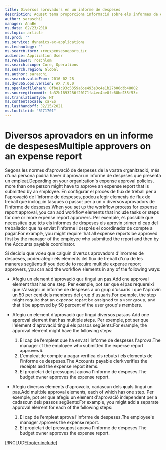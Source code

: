 ```yaml
---
title: Diversos aprovadors en un informe de despeses
description: Aquest tema proporciona informació sobre els informes de despeses que requereixen l'aprovació de diverses persones.
author: saraschi2
manager: AnnBe
ms.date: 02/23/2018
ms.topic: article
ms.prod: ''
ms.service: dynamics-ax-applications
ms.technology: ''
ms.search.form: TrvExpensesReportList
audience: Application User
ms.reviewer: roschlom
ms.search.scope: Core, Operations
ms.search.region: Global
ms.author: saraschi
ms.search.validFrom: 2016-02-28
ms.dyn365.ops.version: AX 7.0.0
ms.openlocfilehash: 0fbe1c93c5359a6be493e3c4e1b27b06dbb48002
ms.sourcegitcommit: fa32b1893286f20271fa4ec4be8fc68bd135f53c
ms.translationtype: HT
ms.contentlocale: ca-ES
ms.lasthandoff: 02/15/2021
ms.locfileid: "5271701"
---
```

# <a name="multiple-approvers-on-an-expense-report"></a><span data-ttu-id="29197-103">Diversos aprovadors en un informe de despeses</span><span class="sxs-lookup"><span data-stu-id="29197-103">Multiple approvers on an expense report</span></span>

<span data-ttu-id="29197-104">Segons les normes d'aprovació de despeses de la vostra organització, més d'una persona podria haver d'aprovar un informe de despeses que presenta un empleat.</span><span class="sxs-lookup"><span data-stu-id="29197-104">Depending on your organization's expense approval policies, more than one person might have to approve an expense report that is submitted by an employee.</span></span> <span data-ttu-id="29197-105">En configurar el procés de flux de treball per a l'aprovació de l'informe de despeses, podeu afegir elements de flux de treball que incloguin tasques o passos per a un o diversos aprovadors de l'informe de despeses.</span><span class="sxs-lookup"><span data-stu-id="29197-105">When you set up the workflow process for expense report approval, you can add workflow elements that include tasks or steps for one or more expense report approvers.</span></span> <span data-ttu-id="29197-106">Per exemple, és possible que necessiteu que tots els informes de despeses els aprovin primer el cap del treballador que ha enviat l'informe i després el coordinador de compte a pagar.</span><span class="sxs-lookup"><span data-stu-id="29197-106">For example, you might require that all expense reports be approved first by the manager of the employee who submitted the report and then by the Accounts payable coordinator.</span></span>

<span data-ttu-id="29197-107">Si decidiu que voleu que calguin diversos aprovadors d'informes de despeses, podeu afegir els elements del flux de treball d'una de les maneres següents:</span><span class="sxs-lookup"><span data-stu-id="29197-107">If you decide to require multiple expense report approvers, you can add the workflow elements in any of the following ways:</span></span>

- <span data-ttu-id="29197-108">Afegiu un element d'aprovació que tingui un pas.</span><span class="sxs-lookup"><span data-stu-id="29197-108">Add one approval element that has one step.</span></span> <span data-ttu-id="29197-109">Per exemple, pot ser que el pas requereixi que s'assigni un informe de despeses a un grup d'usuaris i que l'aprovin un 50 per cent dels membres del grup d'usuaris.</span><span class="sxs-lookup"><span data-stu-id="29197-109">For example, the step might require that an expense report be assigned to a user group, and that it be approved by 50 percent of the user group's members.</span></span>
- <span data-ttu-id="29197-110">Afegiu un element d'aprovació que tingui diversos passos.</span><span class="sxs-lookup"><span data-stu-id="29197-110">Add one approval element that has multiple steps.</span></span> <span data-ttu-id="29197-111">Per exemple, pot ser que l'element d'aprovació tingui els passos següents:</span><span class="sxs-lookup"><span data-stu-id="29197-111">For example, the approval element might have the following steps:</span></span>

    1. <span data-ttu-id="29197-112">El cap de l'empleat que ha enviat l'informe de despeses l'aprova.</span><span class="sxs-lookup"><span data-stu-id="29197-112">The manager of the employee who submitted the expense report approves it.</span></span>
    2. <span data-ttu-id="29197-113">L'empleat de compte a pagar verifica els rebuts i els elements de l'informe de despeses.</span><span class="sxs-lookup"><span data-stu-id="29197-113">The Accounts payable clerk verifies the receipts and the expense report items.</span></span>
    3. <span data-ttu-id="29197-114">El propietari del pressupost aprova l'informe de despeses.</span><span class="sxs-lookup"><span data-stu-id="29197-114">The budget owner approves the expense report.</span></span>

- <span data-ttu-id="29197-115">Afegiu diversos elements d'aprovació, cadascun dels quals tingui un pas.</span><span class="sxs-lookup"><span data-stu-id="29197-115">Add multiple approval elements, each of which has one step.</span></span> <span data-ttu-id="29197-116">Per exemple, pot ser que afegiu un element d'aprovació independent per a cadascun dels passos següents:</span><span class="sxs-lookup"><span data-stu-id="29197-116">For example, you might add a separate approval element for each of the following steps:</span></span>

    1. <span data-ttu-id="29197-117">El cap de l'empleat aprova l'informe de despeses.</span><span class="sxs-lookup"><span data-stu-id="29197-117">The employee's manager approves the expense report.</span></span>
    2. <span data-ttu-id="29197-118">El propietari del pressupost aprova l'informe de despeses.</span><span class="sxs-lookup"><span data-stu-id="29197-118">The budget owner approves the expense report.</span></span>


[!INCLUDE[footer-include](../includes/footer-banner.md)]